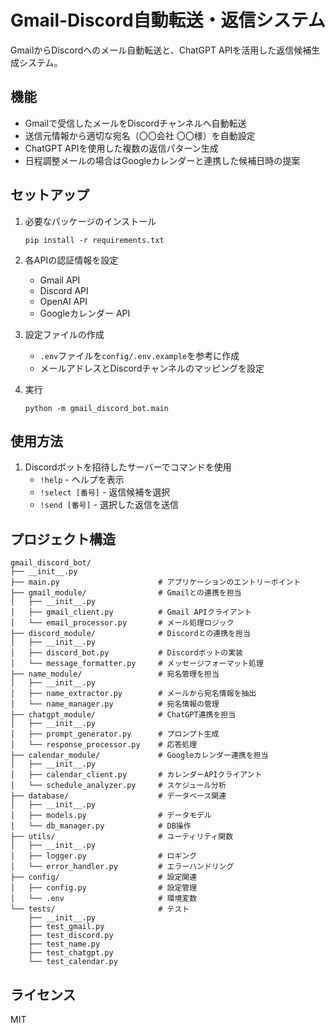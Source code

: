# Gmail-Discord自動転送・返信システム

GmailからDiscordへのメール自動転送と、ChatGPT APIを活用した返信候補生成システム。

## 機能

- Gmailで受信したメールをDiscordチャンネルへ自動転送
- 送信元情報から適切な宛名（〇〇会社 〇〇様）を自動設定
- ChatGPT APIを使用した複数の返信パターン生成
- 日程調整メールの場合はGoogleカレンダーと連携した候補日時の提案

## セットアップ

1. 必要なパッケージのインストール
   ```
   pip install -r requirements.txt
   ```

2. 各APIの認証情報を設定
   - Gmail API
   - Discord API
   - OpenAI API
   - Googleカレンダー API

3. 設定ファイルの作成
   - `.env`ファイルを`config/.env.example`を参考に作成
   - メールアドレスとDiscordチャンネルのマッピングを設定

4. 実行
   ```
   python -m gmail_discord_bot.main
   ```

## 使用方法

1. Discordボットを招待したサーバーでコマンドを使用
   - `!help` - ヘルプを表示
   - `!select [番号]` - 返信候補を選択
   - `!send [番号]` - 選択した返信を送信

## プロジェクト構造

```
gmail_discord_bot/
├── __init__.py
├── main.py                      # アプリケーションのエントリーポイント
├── gmail_module/                # Gmailとの連携を担当
│   ├── __init__.py
│   ├── gmail_client.py          # Gmail APIクライアント
│   └── email_processor.py       # メール処理ロジック
├── discord_module/              # Discordとの連携を担当
│   ├── __init__.py
│   ├── discord_bot.py           # Discordボットの実装
│   └── message_formatter.py     # メッセージフォーマット処理
├── name_module/                 # 宛名管理を担当
│   ├── __init__.py
│   ├── name_extractor.py        # メールから宛名情報を抽出
│   └── name_manager.py          # 宛名情報の管理
├── chatgpt_module/              # ChatGPT連携を担当
│   ├── __init__.py
│   ├── prompt_generator.py      # プロンプト生成
│   └── response_processor.py    # 応答処理
├── calendar_module/             # Googleカレンダー連携を担当
│   ├── __init__.py
│   ├── calendar_client.py       # カレンダーAPIクライアント
│   └── schedule_analyzer.py     # スケジュール分析
├── database/                    # データベース関連
│   ├── __init__.py
│   ├── models.py                # データモデル
│   └── db_manager.py            # DB操作
├── utils/                       # ユーティリティ関数
│   ├── __init__.py
│   ├── logger.py                # ロギング
│   └── error_handler.py         # エラーハンドリング
├── config/                      # 設定関連
│   ├── config.py                # 設定管理
│   └── .env                     # 環境変数
└── tests/                       # テスト
    ├── __init__.py
    ├── test_gmail.py
    ├── test_discord.py
    ├── test_name.py
    ├── test_chatgpt.py
    └── test_calendar.py
```

## ライセンス

MIT
